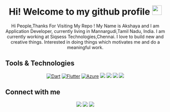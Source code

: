<h1 align="center">Hi! Welcome to my github profile <img src="https://media.tenor.com/images/af1b615e4f90567a1328b7c320d3a601/tenor.gif" width="30"/></h1> 
 

<p align='center'>
Hi People,Thanks For Visiting My Repo ! My Name is Akshaya and I am Application Developer, currently living in Mannargudi,Tamil Nadu, India. I am currently working at Siqsess Technologies,Chennai. I love to build new and creative things. Interested in doing things which motivates me and do a meaningful work.
</p>

## Tools & Technologies 
<p align='center'>
  <a href="https://dart.dev/"><img alt="Dart" src="https://img.shields.io/badge/dart-%230175C2.svg?style=for-the-badge&logo=dart&logoColor=white"/></a>
  <a href="https://flutter.dev/"><img alt="Flutter" src="https://img.shields.io/badge/Flutter-%2302569B.svg?style=for-the-badge&logo=Flutter&logoColor=white" /></a>
   <a href="https://azure.microsoft.com/en-us/services/devops/"><img alt="Azure" src="https://img.shields.io/badge/azure-%230072C6.svg?style=for-the-badge&logo=microsoftazure&logoColor=white" /></a>
  <a href="https://www.javascript.com/"><img src="https://img.shields.io/badge/javascript%20-f0db4f.svg?&style=for-the-badge&logo=javascript&logoColor=black" /></a>
 <a href="https://reactjs.org"><img src ="https://img.shields.io/badge/react%20-%2320232a.svg?&style=for-the-badge&logo=react&logoColor=%2361DAFB" /></a>
 <a href="https://git-scm.com/"><img src="https://img.shields.io/badge/git%20-orange.svg?&style=for-the-badge&logo=git&logoColor=white" /></a>
  <a href="http://github.com/"><img src="https://img.shields.io/badge/github%20-black.svg?&style=for-the-badge&logo=github&logoColor=white" /></a>
 

</p>

## Connect with me
<p align='center'>
  <a href="https://github.com/akshaya-sivakumar"><img src="https://img.shields.io/badge/github-black.svg?&style=for-the-badge&logo=github&logoColor=white" /></a> 
  <a href="mailto:akshaya28799@gmail.com"><img src="https://img.shields.io/badge/gmail-%23D14836.svg?&style=for-the-badge&logo=gmail&logoColor=white" /></a>
  <a href="https://www.linkedin.com/in/akshaya28799/"><img src="https://img.shields.io/badge/linkedin-%230077B5.svg?&style=for-the-badge&logo=linkedin&logoColor=white" /></a>
<!--  <a href=""><img src="https://img.shields.io/badge/Medium-12100E?style=for-the-badge&logo=medium&logoColor=white"> -->
 </a>

